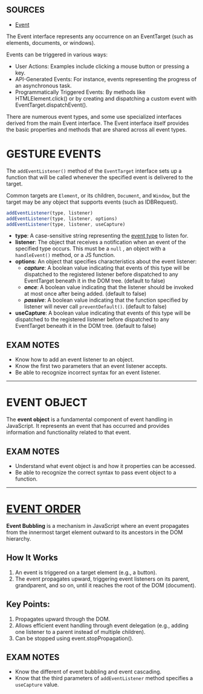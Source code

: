 ## SOURCES
- [Event](https://developer.mozilla.org/en-US/docs/Web/API/Event)

The Event interface represents any occurrence on an EventTarget (such as elements, documents, or windows).

Events can be triggered in various ways:

- User Actions: Examples include clicking a mouse button or pressing a key.
- API-Generated Events: For instance, events representing the progress of an asynchronous task.
- Programmatically Triggered Events: By methods like HTMLElement.click() or by creating and dispatching a custom event with EventTarget.dispatchEvent().

There are numerous event types, and some use specialized interfaces derived from the main Event interface. The Event interface itself provides the basic properties and methods that are shared across all event types.
# GESTURE EVENTS

The `addEventListener()` method of the `EventTarget` interface sets up a function that will be called whenever the specified event is delivered to the target.

Common targets are `Element`, or its children, `Document`, and `Window`, but the target may be any object that supports events (such as IDBRequest).

```javascript
addEventListener(type, listener)
addEventListener(type, listener, options)
addEventListener(type, listener, useCapture)
```

- **type**: A case-sensitive string representing the [event type](https://developer.mozilla.org/en-US/docs/Web/Events) to listen for.
- **listener**: The object that receives a notification when an event of the specified type occurs. This must be a `null` , an object with a `handleEvent()` method, or a JS function.
- **options**: An object that specifies characteristics about the event listener:
	- ***capture***: A boolean value indicating that events of this type will be dispatched to the registered listener before dispatched to any EventTarget beneath it in the DOM tree. (default to false)
	- ***once***: A boolean value indicating that the listener should be invoked at most once after being added. (default to false)
	- ***passive***: A boolean value indicating that the function specified by listener will never call `preventDefault()`. (default to false)
- **useCapture**: A boolean value indicating that events of this type will be dispatched to the registered listener before dispatched to any EventTarget beneath it in the DOM tree. (default to false)

## EXAM NOTES

- Know how to add an event listener to an object.
- Know the first two parameters that an event listener accepts.
- Be able to recognize incorrect syntax for an event listener.

---

# EVENT OBJECT

The **event object** is a fundamental component of event handling in JavaScript. It represents an event that has occurred and provides information and functionality related to that event.

## EXAM NOTES
- Understand what event object is and how it properties can be accessed.
- Be able to recognize the correct syntax to pass event object to a function.

---

# [EVENT ORDER](https://www.quirksmode.org/js/events_order.html#link4)

**Event Bubbling** is a mechanism in JavaScript where an event propagates from the innermost target element outward to its ancestors in the DOM hierarchy.

## How It Works

1. An event is triggered on a target element (e.g., a button).
2. The event propagates upward, triggering event listeners on its parent, grandparent, and so on, until it reaches the root of the DOM (document).
## Key Points:

1. Propagates upward through the DOM.
2. Allows efficient event handling through event delegation (e.g., adding one listener to a parent instead of multiple children).
3. Can be stopped using event.stopPropagation().


## EXAM NOTES
- Know the different of event bubbling and event cascading.
- Know that the third parameters of `addEventListener` method specifies a `useCapture` value.